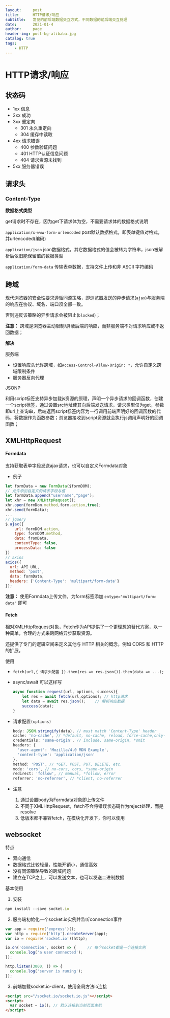 ```yaml
---
layout:     post
title:      HTTP请求/响应
subtitle:   常见的前后端数据交互方式，不同数据的前后端交互处理
date:       2021-01-4
author:     page
header-img: post-bg-alibaba.jpg
catalog: true
tags:
    - HTTP
---
```


# HTTP请求/响应

## 状态码

- 1xx 信息
- 2xx 成功
- 3xx 重定向
  - 301 永久重定向
  - 304 缓存中读取
- 4xx 请求错误
  - 400 参数验证问题
  - 401 HTTP认证信息问题
  - 404 请求资源未找到
- 5xx 服务器错误

## 请求头

### Content-Type

**数据格式类型**

get请求时不存在，因为get下请求体为空，不需要请求体的数据格式说明

`application/x-www-form-urlencoded`  post默认数据格式，即表单键值对格式，并urlencoded(编码)

`application/json` json数据格式，其它数据格式的值会被转为字符串，json被解析后依旧能保留值的数据类型

`application/form-data` 传输表单数据，支持文件上传和非 ASCII 字符编码

## 跨域

现代浏览器的安全性要求遵循同源策略，即浏览器发送的异步请求(`ajax`)与服务端的响应在协议、域名、端口须全部一致。

否则违反该策略的异步请求会被阻止(`blocked`)；

**注意：** 跨域是浏览器主动限制/屏蔽后端的响应，而非服务端不对请求响应或不返回数据；

**解决**

服务端

- 设置响应头允许跨域，如`Access-Control-Allow-Origin: *`，允许自定义跨域限制条件
- 服务器反向代理

JSONP

利用script标签支持异步加载js资源的原理，声明一个异步请求的回调函数，创建一个script标签，通过设置src地址使其向后端发送请求，请求类型仅为get，参数即url上查询串，后端返回script标签内容为一行调用前端声明好的回调函数的代码，将数据作为函数参数；浏览器接收到script资源就会执行js调用声明好的回调函数；

## XMLHttpRequest

#### Formdata

支持获取表单字段发送ajax请求，也可以自定义Formdata对象

- 例子

```js
let formData = new FormData($formDOM);
// 允许添加自定义的请求字段与值
let formData.append("username","page"); 
let xhr = new XMLHttpRequest();
xhr.open(formDom.method,form.action,true);
xhr.send(formData);
...
// jquery
$.ajax({
    url: formDOM.action,
    type: formDOM.method,
    data: fromData,
    contentType: false,
    processData: false
})
// axios
axios({
  url: API_URL,
  method: 'post',
  data: formData,
  headers: {'Content-Type': 'multipart/form-data'}
});
```

**注意：** 使用Formdata上传文件，为form标签添加 `entype="multipart/form-data"` 即可

#### Fetch

相对XMLHttpRequest对象，Fetch作为API提供了一个更理想的替代方案，以一种简单，合理的方式来跨网络异步获取资源。

还提供了专门的逻辑空间来定义其他与 HTTP 相关的概念，例如 CORS 和 HTTP 的扩展。

使用

- `fetch(url,{ 请求头配置 }).then(res => res.json()).then(data => ...);`

- async/await 可以这样写
  
  ```js
  async function request(url, options, success){
      let res = await fetch(url,options); // http请求
      let data = await res.json();    // 解析响应数据
      success(data);
  }
  ```

- 请求配置`(options)`
  
  ```js
  body: JSON.stringify(data), // must match 'Content-Type' header
  cache: 'no-cache', // *default, no-cache, reload, force-cache,only-if-cached
  credentials: 'same-origin', // include, same-origin, *omit
  headers: {
    'user-agent': 'Mozilla/4.0 MDN Example',
    'content-type': 'application/json' 
  },
  method: 'POST', // *GET, POST, PUT, DELETE, etc.
  mode: 'cors', // no-cors, cors, *same-origin
  redirect: 'follow', // manual, *follow, error
  referrer: 'no-referrer', // *client, no-referrer
  ```
+ 注意
  
  1. 通过设置body为Formdata对象即上传文件
  2. 不同于XMLHttpRequest，fetch不会将错误状态码作为reject处理，而是resolve
  3. 低版本都不兼容fetch，在模块化开发下，你可以使用

## websocket

特点

- 双向通信
- 数据格式比较轻量，性能开销小，通信高效
- 没有同源策略导致的跨域问题
- 建立在TCP之上，可以发送文本，也可以发送二进制数据

基本使用

1. 安装

```js
npm install --save socket.io
```

2. 服务端初始化一个socket.io实例并监听connection事件

```js
var app = require('express')();
var http = require('http').createServer(app);
var io = require('socket.io')(http);

io.on('connection', socket => {     // 每个socket都是一个连接实例
  console.log('a user connected');
});

http.listen(3000, () => {
  console.log('server is runing');
});
```

3. 前端加载socket.io-client，使用全局方法io连接

```html
<script src="/socket.io/socket.io.js"></script>
<script>
  var socket = io(); // 默认连接到当前页面主机
</script>
```
